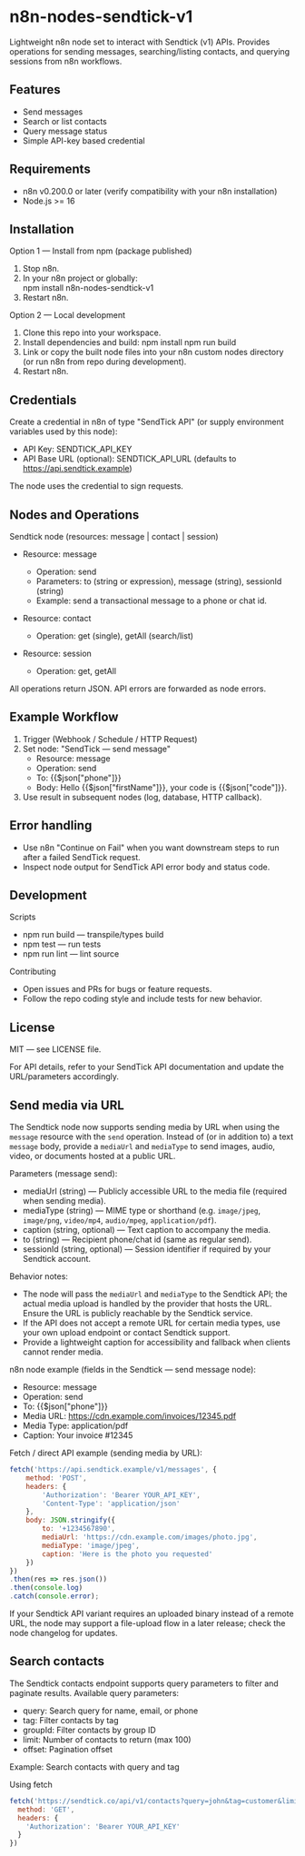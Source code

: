 # n8n-nodes-sendtick-v1

Lightweight n8n node set to interact with Sendtick (v1) APIs. Provides operations for sending messages, searching/listing contacts, and querying sessions from n8n workflows.

## Features
- Send messages
- Search or list contacts
- Query message status
- Simple API-key based credential

## Requirements
- n8n v0.200.0 or later (verify compatibility with your n8n installation)
- Node.js >= 16

## Installation

Option 1 — Install from npm (package published)
1. Stop n8n.
2. In your n8n project or globally:  
	npm install n8n-nodes-sendtick-v1
3. Restart n8n.

Option 2 — Local development
1. Clone this repo into your workspace.
2. Install dependencies and build:
	npm install
	npm run build
3. Link or copy the built node files into your n8n custom nodes directory (or run n8n from repo during development).
4. Restart n8n.

## Credentials

Create a credential in n8n of type "SendTick API" (or supply environment variables used by this node):
- API Key: SENDTICK_API_KEY
- API Base URL (optional): SENDTICK_API_URL (defaults to https://api.sendtick.example)

The node uses the credential to sign requests.

## Nodes and Operations

Sendtick node (resources: message | contact | session)

- Resource: message
	- Operation: send
	- Parameters: to (string or expression), message (string), sessionId (string)
	- Example: send a transactional message to a phone or chat id.

- Resource: contact
	- Operation: get (single), getAll (search/list)

- Resource: session
	- Operation: get, getAll

All operations return JSON. API errors are forwarded as node errors.

## Example Workflow

1. Trigger (Webhook / Schedule / HTTP Request)
2. Set node: "SendTick — send message"
	- Resource: message
	- Operation: send
	- To: {{$json["phone"]}}
	- Body: Hello {{$json["firstName"]}}, your code is {{$json["code"]}}.
3. Use result in subsequent nodes (log, database, HTTP callback).

## Error handling
- Use n8n "Continue on Fail" when you want downstream steps to run after a failed SendTick request.
- Inspect node output for SendTick API error body and status code.

## Development

Scripts
- npm run build — transpile/types build
- npm test — run tests
- npm run lint — lint source

Contributing
- Open issues and PRs for bugs or feature requests.
- Follow the repo coding style and include tests for new behavior.

## License
MIT — see LICENSE file.

For API details, refer to your SendTick API documentation and update the URL/parameters accordingly.

## Send media via URL

The Sendtick node now supports sending media by URL when using the `message` resource with the `send` operation. Instead of (or in addition to) a text `message` body, provide a `mediaUrl` and `mediaType` to send images, audio, video, or documents hosted at a public URL.

Parameters (message send):
- mediaUrl (string) — Publicly accessible URL to the media file (required when sending media).
- mediaType (string) — MIME type or shorthand (e.g. `image/jpeg`, `image/png`, `video/mp4`, `audio/mpeg`, `application/pdf`).
- caption (string, optional) — Text caption to accompany the media.
- to (string) — Recipient phone/chat id (same as regular send).
- sessionId (string, optional) — Session identifier if required by your Sendtick account.

Behavior notes:
- The node will pass the `mediaUrl` and `mediaType` to the Sendtick API; the actual media upload is handled by the provider that hosts the URL. Ensure the URL is publicly reachable by the Sendtick service.
- If the API does not accept a remote URL for certain media types, use your own upload endpoint or contact Sendtick support.
- Provide a lightweight caption for accessibility and fallback when clients cannot render media.

n8n node example (fields in the Sendtick — send message node):

- Resource: message
- Operation: send
- To: {{$json["phone"]}}
- Media URL: https://cdn.example.com/invoices/12345.pdf
- Media Type: application/pdf
- Caption: Your invoice #12345

Fetch / direct API example (sending media by URL):

```js
fetch('https://api.sendtick.example/v1/messages', {
	method: 'POST',
	headers: {
		'Authorization': 'Bearer YOUR_API_KEY',
		'Content-Type': 'application/json'
	},
	body: JSON.stringify({
		to: '+1234567890',
		mediaUrl: 'https://cdn.example.com/images/photo.jpg',
		mediaType: 'image/jpeg',
		caption: 'Here is the photo you requested'
	})
})
.then(res => res.json())
.then(console.log)
.catch(console.error);
```

If your Sendtick API variant requires an uploaded binary instead of a remote URL, the node may support a file-upload flow in a later release; check the node changelog for updates.

## Search contacts

The Sendtick contacts endpoint supports query parameters to filter and paginate results. Available query parameters:

- query: Search query for name, email, or phone
- tag: Filter contacts by tag
- groupId: Filter contacts by group ID
- limit: Number of contacts to return (max 100)
- offset: Pagination offset

Example: Search contacts with query and tag

Using fetch

```js
fetch('https://sendtick.co/api/v1/contacts?query=john&tag=customer&limit=20', {
  method: 'GET',
  headers: {
    'Authorization': 'Bearer YOUR_API_KEY'
  }
})
```
